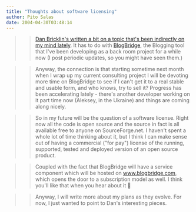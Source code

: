 ```yaml
---
title: "Thoughts about software licensing"
author: Pito Salas
date: 2004-04-30T03:48:14
---
```



>>

>> [Dan Bricklin's written a bit on a topic that's been indirectly on my mind
lately](<http://www.bricklin.com/licensingthinking.htm>). It has to do with
[BlogBridge](<http://www.blogbridge.com>), the Blogging tool that I've been
developing as a back room project for a while now (I post periodic updates, so
you might have seen them.)

>>

>> Anyway, the connection is that starting sometime next month when I wrap up
my current consulting project I will be devoting more time on BlogBridge to
see if I can't get it to a real stable and usable form, and who knows, try to
sell it? Progress has been accelerating lately - there's another developer
working on it part time now (Aleksey, in the Ukraine) and things are coming
along nicely.

>>

>> So in my future will be the question of a software license. Right now all
the code is open source and the source in fact is all available free to anyone
on SourceForge.net. I haven't spent a whole lot of time thinking about it, but
I think I can make sense out of having a commercial ("for pay") license of the
running, supported, tested and deployed version of an open source product.

>>

>> Coupled with the fact that BlogBridge will have a service component which
will be hosted on www.blogbridge.com, which opens the door to a subscription
model as well. I think you'll like that when you hear about it 🙂

>>

>> Anyway, I will write more about my plans as they evolve. For now, I just
wanted to point to Dan's interesting pieces.


